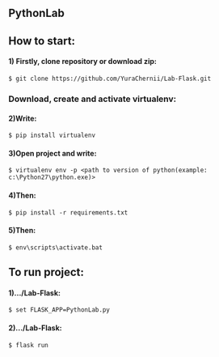 ## PythonLab

## How to start:
#### 1) Firstly, clone repository or download zip:
```
$ git clone https://github.com/YuraChernii/Lab-Flask.git
```
### Download, create and activate virtualenv:
#### 2)Write:
```
$ pip install virtualenv
```
#### 3)Open project and write: 
```
$ virtualenv env -p <path to version of python(example: c:\Python27\python.exe)>
```
#### 4)Then: 
```
$ pip install -r requirements.txt
```
#### 5)Then: 
```
$ env\scripts\activate.bat
```

## To run project:
#### 1).../Lab-Flask: 
```
$ set FLASK_APP=PythonLab.py
```
#### 2).../Lab-Flask: 
```
$ flask run 
```
